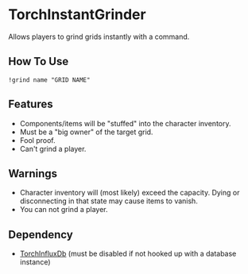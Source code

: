 # TorchInstantGrinder
Allows players to grind grids instantly with a command.

## How To Use

```
!grind name "GRID NAME"
```

## Features

* Components/items will be "stuffed" into the character inventory.
* Must be a "big owner" of the target grid.
* Fool proof.
* Can't grind a player.

## Warnings

* Character inventory will (most likely) exceed the capacity. Dying or disconnecting in that state may cause items to vanish.
* You can not grind a player.

## Dependency

* [TorchInfluxDb](https://github.com/HnZGaming/TorchInfluxDb) (must be disabled if not hooked up with a database instance)
